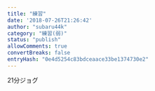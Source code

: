 ```yaml
---
title: "練習"
date: '2018-07-26T21:26:42'
author: "subaru44k"
category: "練習(弱)"
status: "publish"
allowComments: true
convertBreaks: false
entryHash: "0e4d5254c83bdceaace33be1374730e2"
---
```

21分ジョグ
